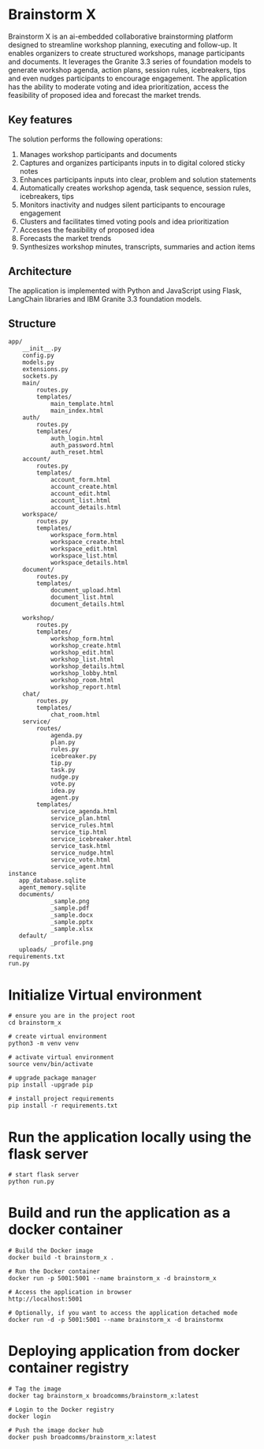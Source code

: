 # Brainstorm X

Brainstorm X is an ai-embedded collaborative brainstorming platform designed to streamline workshop planning, executing and follow-up. It enables organizers to create structured workshops, manage participants and documents. It leverages the Granite 3.3 series of foundation models to generate workshop agenda, action plans, session rules, icebreakers, tips and even nudges participants to encourage engagement. The application has the ability to moderate voting and idea prioritization, access the feasibility of proposed idea and forecast the market trends.

## Key features
The solution performs the following operations:
1. Manages workshop participants and documents
2. Captures and organizes participants inputs in to digital colored sticky notes
3. Enhances participants inputs into clear, problem and solution statements
4. Automatically creates workshop agenda, task sequence, session rules, icebreakers, tips
5. Monitors inactivity and nudges silent participants to encourage engagement
6. Clusters and facilitates timed voting pools and idea prioritization
7. Accesses the feasibility of proposed idea
8. Forecasts the market trends
9. Synthesizes workshop minutes, transcripts, summaries and action items

## Architecture
The application is implemented with Python and JavaScript using Flask, LangChain libraries and IBM Granite 3.3 foundation models.

## Structure

```
app/
    __init__.py
    config.py
    models.py
    extensions.py
    sockets.py
    main/
        routes.py
        templates/
            main_template.html
            main_index.html
    auth/
        routes.py
        templates/
            auth_login.html
            auth_password.html
            auth_reset.html
    account/
        routes.py
        templates/
            account_form.html
            account_create.html
            account_edit.html
            account_list.html
            account_details.html
    workspace/
        routes.py
        templates/
            workspace_form.html
            workspace_create.html
            workspace_edit.html
            workspace_list.html
            workspace_details.html
    document/
        routes.py
        templates/
            document_upload.html
            document_list.html
            document_details.html
            
    workshop/
        routes.py
        templates/
            workshop_form.html
            workshop_create.html
            workshop_edit.html
            workshop_list.html
            workshop_details.html
            workshop_lobby.html
            workshop_room.html
            workshop_report.html
    chat/
        routes.py
        templates/
            chat_room.html
    service/
        routes/
            agenda.py
            plan.py
            rules.py
            icebreaker.py
            tip.py
            task.py
            nudge.py
            vote.py
            idea.py
            agent.py
        templates/
            service_agenda.html
            service_plan.html
            service_rules.html
            service_tip.html
            service_icebreaker.html
            service_task.html
            service_nudge.html
            service_vote.html
            service_agent.html
instance
   app_database.sqlite
   agent_memory.sqlite
   documents/
            _sample.png 
            _sample.pdf
            _sample.docx
            _sample.pptx
            _sample.xlsx
   default/
            _profile.png
   uploads/
requirements.txt
run.py
```

# Initialize Virtual environment
```
# ensure you are in the project root
cd brainstorm_x

# create virtual environment
python3 -m venv venv

# activate virtual environment
source venv/bin/activate

# upgrade package manager
pip install -upgrade pip

# install project requirements
pip install -r requirements.txt

```

# Run the application locally using the flask server
```
# start flask server
python run.py
```

# Build and run the application as a docker container
```
# Build the Docker image
docker build -t brainstorm_x .

# Run the Docker container
docker run -p 5001:5001 --name brainstorm_x -d brainstorm_x

# Access the application in browser
http://localhost:5001

# Optionally, if you want to access the application detached mode
docker run -d -p 5001:5001 --name brainstorm_x -d brainstormx

```

# Deploying application from docker container registry
```
# Tag the image
docker tag brainstorm_x broadcomms/brainstorm_x:latest

# Login to the Docker registry
docker login

# Push the image docker hub
docker push broadcomms/brainstorm_x:latest

```

